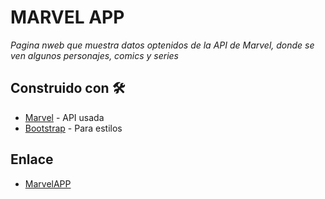 # MARVEL APP

_Pagina nweb que muestra datos optenidos de la API de Marvel, donde se ven algunos personajes, comics y series_

## Construido con 🛠️

* [Marvel](https://developer.marvel.com/) - API usada
* [Bootstrap](https://getbootstrap.com/) - Para estilos

## Enlace 
* [MarvelAPP](https://marvelapiapp.netlify.app)

